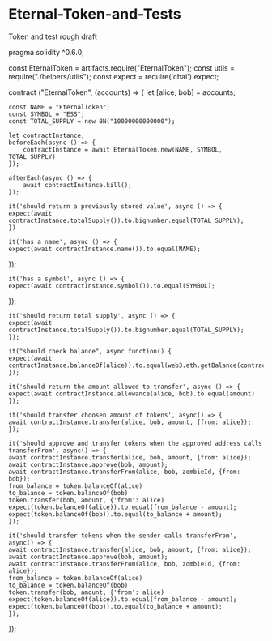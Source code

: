 # Eternal-Token-and-Tests
Token and test rough draft

pragma solidity ^0.6.0;

const EternalToken = artifacts.require("EternalToken");
const utils = require("./helpers/utils");
const expect = require('chai').expect;

contract ("EternalToken", (accounts) => {
    let [alice, bob] = accounts;

    const NAME = "EternalToken";
    const SYMBOL = "ESS";
    const TOTAL_SUPPLY = new BN("10000000000000");

    let contractInstance;
    beforeEach(async () => {
        contractInstance = await EternalToken.new(NAME, SYMBOL, TOTAL_SUPPLY)
    });

    afterEach(async () => {
        await contractInstance.kill();
    });

    it('should return a previously stored value', async () => {
    expect(await contractInstance.totalSupply()).to.bignumber.equal(TOTAL_SUPPLY);
    })

    it('has a name', async () => {
    expect(await contractInstance.name()).to.equal(NAME);
  });
    
    it('has a symbol', async () => {
    expect(await contractInstance.symbol()).to.equal(SYMBOL);
  });

    it('should return total supply', async () => {
    expect(await contractInstance.totalSupply()).to.bignumber.equal(TOTAL_SUPPLY);
    });
    
    it("should check balance", async function() {
    expect(await contractInstance.balanceOf(alice)).to.equal(web3.eth.getBalance(contractInstance.address.alice))
    }); 

    it('should return the amount allowed to transfer', async () => {
    expect(await contractInstance.allowance(alice, bob).to.equal(amount)
    }); 

    it('should transfer choosen amount of tokens', async() => {
    await contractInstance.transfer(alice, bob, amount, {from: alice});
    });

    it('should approve and transfer tokens when the approved address calls transferFrom', async() => {
    await contractInstance.transfer(alice, bob, amount, {from: alice});
    await contractInstance.approve(bob, amount);
    await contractInstance.transferFrom(alice, bob, zombieId, {from: bob});
    from_balance = token.balanceOf(alice)
    to_balance = token.balanceOf(bob)
    token.transfer(bob, amount, {'from': alice)
    expect(token.balanceOf(alice)).to.equal(from_balance - amount);
    expect(token.balanceOf(bob)).to.equal(to_balance + amount);
    });

    it('should transfer tokens when the sender calls transferFrom', async() => {
    await contractInstance.transfer(alice, bob, amount, {from: alice});
    await contractInstance.approve(bob, amount);
    await contractInstance.transferFrom(alice, bob, zombieId, {from: alice});
    from_balance = token.balanceOf(alice)
    to_balance = token.balanceOf(bob)
    token.transfer(bob, amount, {'from': alice)
    expect(token.balanceOf(alice)).to.equal(from_balance - amount);
    expect(token.balanceOf(bob)).to.equal(to_balance + amount);
    });
   });
